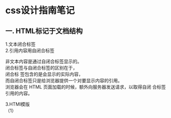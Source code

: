 
# css设计指南笔记
## 一. HTML标记于文档结构  
1.文本闭合标签  
2.引用内容用自闭合标签  

非文本内容是通过自闭合标签显示的。  
闭合标签与自闭合标签的区别在于，  
闭合标 签包含的是会显示的实际内容，  
而自闭合标签只是给浏览器提供一个对要显示内容的引用。  
浏览器会在 HTML 页面加载的时候，额外向服务器发送请求，以取得自闭 合标签引用的内容。  

3.HTMl模版  
（1）<title><title>  
  搜索引擎会给<title>标签中的文字内容赋予很高的权重。  
  而且这些文字也会作为网页标题出 现在搜索结果列表中。  
  一定要让这些文字简洁明确，而且包含目标读者在搜索你的网页内容时会使用的关键词。  
  
## 二.css工作原理  
1.css规则命名惯例  
(1）第一种方法:多个声明包含在一条规则里。    
```````
 p {color:red; font-size:12px; font-weight:bold;}  
```````
（2）第二种方法:多个选择符组合在一起  
``````
 h1, h2, h3 {color:blue; font-weight:bold;}  
``````
（3）第三种方法:多条规则应用给一个选择符。
```````
 h1, h2, h3 {color:blue; font-weight:bold;}  
 h3 {font-style:italic;}   
```````

所有用于选择特定元素的选择符又分三种。  
 上下文选择符。基于祖先或同胞元素选择一个元素。   
 ID 和类选择符。基于 id 和 class 属性的值(你自己设定)选择元素。   
 属性选择符。基于属性的有无和特征选择元素。  

2.上下文选择符(后代组合式选择符)       
```````
上下文选择符的格式如下:  
标签 1 标签 2 {声明}   
```````

3.特殊的上下文选择符  
```````
<section>
    <h2>An H2 Heading</h2>
    <p>This is paragraph 1</p>
    <p>Paragraph 2 has <a href="#">a link</a> in it.</p>
    <a href="#">Link</a>
</section>
```````
(1)子选择符>
``````
  标签 1 > 标签 2  
  section > h2 {font-style:italic;}   
``````
(2)紧邻同胞选择符+   
``````
  标签 1 + 标签 2   
  h2 + p {font-variant:small-caps;} 
``````
(3)一般同胞选择符~   
``````
  标签 1 ~ 标签 2   
  h2 ~ a {color:red;}   
``````
(4)通用选择符*  
``````
  * {color:green;}   
  p * {color:red;}   
``````
  
4.ID 和类选择符
  
  
